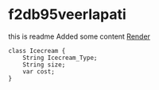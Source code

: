 # f2db95veerlapati
this is readme
Added some content
[Render](https://f2db95veerlapati.onrender.com)
<br>
```
class Icecream {
    String Icecream_Type;
    String size;
    var cost;
}